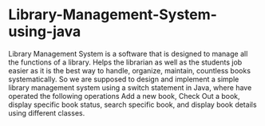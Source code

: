 # Library-Management-System-using-java
Library Management System is a software that is designed to manage all the functions of a library.
Helps the librarian as well as the students job easier as it is the best way to handle, organize, maintain, countless books systematically.
So we are supposed to design and implement a simple library management system using a switch statement in Java, where have operated the following operations 
Add a new book, Check Out a book, display specific book status, search specific book, and display book details using different classes.
